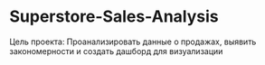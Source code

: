 # Superstore-Sales-Analysis
Цель проекта: Проанализировать данные о продажах, выявить закономерности и создать дашборд для визуализации
